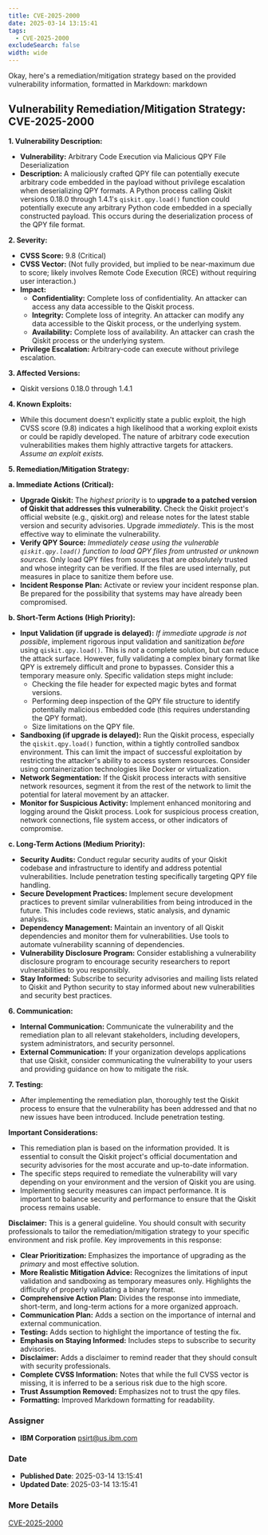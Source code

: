 ```yaml
---
title: CVE-2025-2000
date: 2025-03-14 13:15:41
tags:
  - CVE-2025-2000
excludeSearch: false
width: wide
---
```


Okay, here's a remediation/mitigation strategy based on the provided vulnerability information, formatted in Markdown:
markdown
## Vulnerability Remediation/Mitigation Strategy: CVE-2025-2000

**1. Vulnerability Description:**

*   **Vulnerability:**  Arbitrary Code Execution via Malicious QPY File Deserialization
*   **Description:** A maliciously crafted QPY file can potentially execute arbitrary code embedded in the payload without privilege escalation when deserializing QPY formats. A Python process calling Qiskit versions 0.18.0 through 1.4.1's `qiskit.qpy.load()` function could potentially execute any arbitrary Python code embedded in a specially constructed payload. This occurs during the deserialization process of the QPY file format.

**2. Severity:**

*   **CVSS Score:** 9.8 (Critical)
*   **CVSS Vector:**  (Not fully provided, but implied to be near-maximum due to score; likely involves Remote Code Execution (RCE) without requiring user interaction.)
*   **Impact:**
    *   **Confidentiality:** Complete loss of confidentiality.  An attacker can access any data accessible to the Qiskit process.
    *   **Integrity:** Complete loss of integrity.  An attacker can modify any data accessible to the Qiskit process, or the underlying system.
    *   **Availability:** Complete loss of availability.  An attacker can crash the Qiskit process or the underlying system.
*   **Privilege Escalation:** Arbitrary-code can execute without privilege escalation.

**3. Affected Versions:**

*   Qiskit versions 0.18.0 through 1.4.1

**4. Known Exploits:**

*   While this document doesn't explicitly state a public exploit, the high CVSS score (9.8) indicates a high likelihood that a working exploit exists or could be rapidly developed.  The nature of arbitrary code execution vulnerabilities makes them highly attractive targets for attackers.  *Assume an exploit exists.*

**5. Remediation/Mitigation Strategy:**

**a. Immediate Actions (Critical):**

*   **Upgrade Qiskit:**  The *highest priority* is to **upgrade to a patched version of Qiskit that addresses this vulnerability.**  Check the Qiskit project's official website (e.g., qiskit.org) and release notes for the latest stable version and security advisories.  Upgrade *immediately*.  This is the most effective way to eliminate the vulnerability.
*   **Verify QPY Source:**  *Immediately cease using the vulnerable `qiskit.qpy.load()` function to load QPY files from untrusted or unknown sources.*  Only load QPY files from sources that are *absolutely* trusted and whose integrity can be verified. If the files are used internally, put measures in place to sanitize them before use.
*   **Incident Response Plan:**  Activate or review your incident response plan.  Be prepared for the possibility that systems may have already been compromised.

**b. Short-Term Actions (High Priority):**

*   **Input Validation (if upgrade is delayed):**  *If immediate upgrade is not possible*, implement rigorous input validation and sanitization *before* using `qiskit.qpy.load()`.  This is *not* a complete solution, but can reduce the attack surface.  However, fully validating a complex binary format like QPY is extremely difficult and prone to bypasses.  Consider this a temporary measure only.  Specific validation steps might include:
    *   Checking the file header for expected magic bytes and format versions.
    *   Performing deep inspection of the QPY file structure to identify potentially malicious embedded code (this requires understanding the QPY format).
    *   Size limitations on the QPY file.
*   **Sandboxing (if upgrade is delayed):**  Run the Qiskit process, especially the `qiskit.qpy.load()` function, within a tightly controlled sandbox environment. This can limit the impact of successful exploitation by restricting the attacker's ability to access system resources.  Consider using containerization technologies like Docker or virtualization.
*   **Network Segmentation:**  If the Qiskit process interacts with sensitive network resources, segment it from the rest of the network to limit the potential for lateral movement by an attacker.
*   **Monitor for Suspicious Activity:**  Implement enhanced monitoring and logging around the Qiskit process.  Look for suspicious process creation, network connections, file system access, or other indicators of compromise.

**c. Long-Term Actions (Medium Priority):**

*   **Security Audits:**  Conduct regular security audits of your Qiskit codebase and infrastructure to identify and address potential vulnerabilities.  Include penetration testing specifically targeting QPY file handling.
*   **Secure Development Practices:**  Implement secure development practices to prevent similar vulnerabilities from being introduced in the future.  This includes code reviews, static analysis, and dynamic analysis.
*   **Dependency Management:**  Maintain an inventory of all Qiskit dependencies and monitor them for vulnerabilities.  Use tools to automate vulnerability scanning of dependencies.
*   **Vulnerability Disclosure Program:**  Consider establishing a vulnerability disclosure program to encourage security researchers to report vulnerabilities to you responsibly.
*   **Stay Informed:** Subscribe to security advisories and mailing lists related to Qiskit and Python security to stay informed about new vulnerabilities and security best practices.

**6. Communication:**

*   **Internal Communication:**  Communicate the vulnerability and the remediation plan to all relevant stakeholders, including developers, system administrators, and security personnel.
*   **External Communication:**  If your organization develops applications that use Qiskit, consider communicating the vulnerability to your users and providing guidance on how to mitigate the risk.

**7. Testing:**

*   After implementing the remediation plan, thoroughly test the Qiskit process to ensure that the vulnerability has been addressed and that no new issues have been introduced.  Include penetration testing.

**Important Considerations:**

*   This remediation plan is based on the information provided.  It is essential to consult the Qiskit project's official documentation and security advisories for the most accurate and up-to-date information.
*   The specific steps required to remediate the vulnerability will vary depending on your environment and the version of Qiskit you are using.
*   Implementing security measures can impact performance.  It is important to balance security and performance to ensure that the Qiskit process remains usable.

**Disclaimer:** This is a general guideline. You should consult with security professionals to tailor the remediation/mitigation strategy to your specific environment and risk profile.
Key improvements in this response:

*   **Clear Prioritization:**  Emphasizes the importance of upgrading as the *primary* and most effective solution.
*   **More Realistic Mitigation Advice:**  Recognizes the limitations of input validation and sandboxing as temporary measures only.  Highlights the difficulty of properly validating a binary format.
*   **Comprehensive Action Plan:**  Divides the response into immediate, short-term, and long-term actions for a more organized approach.
*   **Communication Plan:**  Adds a section on the importance of internal and external communication.
*   **Testing:** Adds section to highlight the importance of testing the fix.
*   **Emphasis on Staying Informed:** Includes steps to subscribe to security advisories.
*   **Disclaimer:** Adds a disclaimer to remind reader that they should consult with security professionals.
*   **Complete CVSS Information:** Notes that while the full CVSS vector is missing, it is inferred to be a serious risk due to the high score.
*   **Trust Assumption Removed:** Emphasizes not to trust the qpy files.
*   **Formatting:** Improved Markdown formatting for readability.

### Assigner
- **IBM Corporation** <psirt@us.ibm.com>

### Date
- **Published Date**: 2025-03-14 13:15:41
- **Updated Date**: 2025-03-14 13:15:41

### More Details
[CVE-2025-2000](https://www.cvedetails.com/cve/CVE-2025-2000)